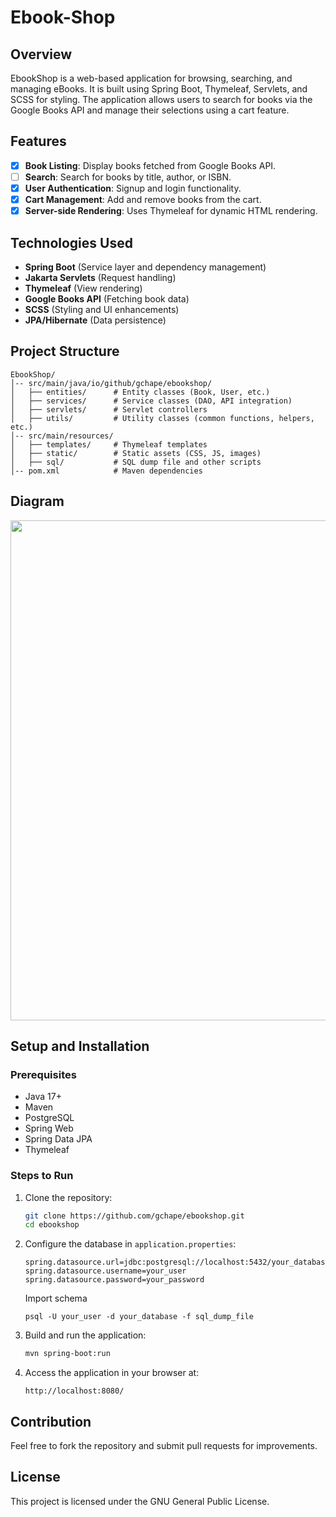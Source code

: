 # Ebook-Shop

## Overview
EbookShop is a web-based application for browsing, searching, and managing eBooks. It is built using Spring Boot, Thymeleaf, Servlets, and SCSS for styling. The application allows users to search for books via the Google Books API and manage their selections using a cart feature.

## Features
- [X] **Book Listing**: Display books fetched from Google Books API. 
- [ ] **Search**: Search for books by title, author, or ISBN.
- [X] **User Authentication**: Signup and login functionality.
- [X] **Cart Management**: Add and remove books from the cart.
- [X] **Server-side Rendering**: Uses Thymeleaf for dynamic HTML rendering.

## Technologies Used
- **Spring Boot** (Service layer and dependency management)
- **Jakarta Servlets** (Request handling)
- **Thymeleaf** (View rendering)
- **Google Books API** (Fetching book data)
- **SCSS** (Styling and UI enhancements)
- **JPA/Hibernate** (Data persistence)

## Project Structure
```
EbookShop/
│-- src/main/java/io/github/gchape/ebookshop/
│   ├── entities/      # Entity classes (Book, User, etc.)
│   ├── services/      # Service classes (DAO, API integration)
│   ├── servlets/      # Servlet controllers
│   ├── utils/         # Utility classes (common functions, helpers, etc.)
│-- src/main/resources/
│   ├── templates/     # Thymeleaf templates
│   ├── static/        # Static assets (CSS, JS, images)
│   ├── sql/           # SQL dump file and other scripts
│-- pom.xml            # Maven dependencies
```
## Diagram
<img src="https://github.com/user-attachments/assets/37f6a063-4f97-48ef-94dd-a89e84a2b9e7" width="600" height="800"/>

## Setup and Installation
### Prerequisites
- Java 17+
- Maven
- PostgreSQL
- Spring Web
- Spring Data JPA
- Thymeleaf

### Steps to Run
1. Clone the repository:
   ```sh
   git clone https://github.com/gchape/ebookshop.git
   cd ebookshop
   ```
2. Configure the database in `application.properties`:
   ```properties
   spring.datasource.url=jdbc:postgresql://localhost:5432/your_database
   spring.datasource.username=your_user
   spring.datasource.password=your_password
   ```
   Import schema
   ```
   psql -U your_user -d your_database -f sql_dump_file
   ```
3. Build and run the application:
   ```sh
   mvn spring-boot:run
   ```
4. Access the application in your browser at:
   ```
   http://localhost:8080/
   ```

## Contribution
Feel free to fork the repository and submit pull requests for improvements.

## License
This project is licensed under the GNU General Public License.

